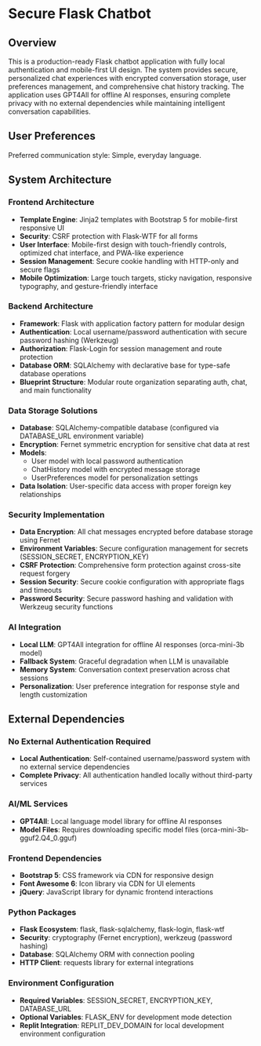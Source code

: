 # Secure Flask Chatbot

## Overview

This is a production-ready Flask chatbot application with fully local authentication and mobile-first UI design. The system provides secure, personalized chat experiences with encrypted conversation storage, user preferences management, and comprehensive chat history tracking. The application uses GPT4All for offline AI responses, ensuring complete privacy with no external dependencies while maintaining intelligent conversation capabilities.

## User Preferences

Preferred communication style: Simple, everyday language.

## System Architecture

### Frontend Architecture
- **Template Engine**: Jinja2 templates with Bootstrap 5 for mobile-first responsive UI
- **Security**: CSRF protection with Flask-WTF for all forms
- **User Interface**: Mobile-first design with touch-friendly controls, optimized chat interface, and PWA-like experience
- **Session Management**: Secure cookie handling with HTTP-only and secure flags
- **Mobile Optimization**: Large touch targets, sticky navigation, responsive typography, and gesture-friendly interface

### Backend Architecture
- **Framework**: Flask with application factory pattern for modular design
- **Authentication**: Local username/password authentication with secure password hashing (Werkzeug)
- **Authorization**: Flask-Login for session management and route protection
- **Database ORM**: SQLAlchemy with declarative base for type-safe database operations
- **Blueprint Structure**: Modular route organization separating auth, chat, and main functionality

### Data Storage Solutions
- **Database**: SQLAlchemy-compatible database (configured via DATABASE_URL environment variable)
- **Encryption**: Fernet symmetric encryption for sensitive chat data at rest
- **Models**: 
  - User model with local password authentication
  - ChatHistory model with encrypted message storage
  - UserPreferences model for personalization settings
- **Data Isolation**: User-specific data access with proper foreign key relationships

### Security Implementation
- **Data Encryption**: All chat messages encrypted before database storage using Fernet
- **Environment Variables**: Secure configuration management for secrets (SESSION_SECRET, ENCRYPTION_KEY)
- **CSRF Protection**: Comprehensive form protection against cross-site request forgery
- **Session Security**: Secure cookie configuration with appropriate flags and timeouts
- **Password Security**: Secure password hashing and validation with Werkzeug security functions

### AI Integration
- **Local LLM**: GPT4All integration for offline AI responses (orca-mini-3b model)
- **Fallback System**: Graceful degradation when LLM is unavailable
- **Memory System**: Conversation context preservation across chat sessions
- **Personalization**: User preference integration for response style and length customization

## External Dependencies

### No External Authentication Required
- **Local Authentication**: Self-contained username/password system with no external service dependencies
- **Complete Privacy**: All authentication handled locally without third-party services

### AI/ML Services
- **GPT4All**: Local language model library for offline AI responses
- **Model Files**: Requires downloading specific model files (orca-mini-3b-gguf2.Q4_0.gguf)

### Frontend Dependencies
- **Bootstrap 5**: CSS framework via CDN for responsive design
- **Font Awesome 6**: Icon library via CDN for UI elements
- **jQuery**: JavaScript library for dynamic frontend interactions

### Python Packages
- **Flask Ecosystem**: flask, flask-sqlalchemy, flask-login, flask-wtf
- **Security**: cryptography (Fernet encryption), werkzeug (password hashing)
- **Database**: SQLAlchemy ORM with connection pooling
- **HTTP Client**: requests library for external integrations

### Environment Configuration
- **Required Variables**: SESSION_SECRET, ENCRYPTION_KEY, DATABASE_URL
- **Optional Variables**: FLASK_ENV for development mode detection
- **Replit Integration**: REPLIT_DEV_DOMAIN for local development environment configuration